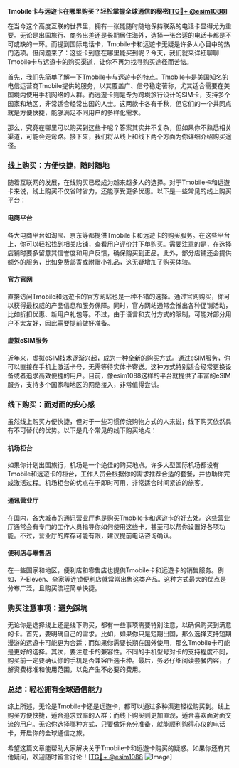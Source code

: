 **Tmobile卡与远遊卡在哪里购买？轻松掌握全球通信的秘密[[TG💪+ @esim1088](https://t.me/s/esim1088)]**

在当今这个高度互联的世界里，拥有一张能随时随地保持联系的电话卡显得尤为重要。无论是出国旅行、商务出差还是长期居住海外，选择一张合适的电话卡都是不可或缺的一环。而提到国际电话卡，Tmobile卡和远遊卡无疑是许多人心目中的热门选项。但问题来了：这些卡到底在哪里能买到呢？今天，我们就来详细聊聊Tmobile卡与远遊卡的购买渠道，让你不再为找寻购买途径而苦恼。

首先，我们先简单了解一下Tmobile卡与远遊卡的特点。Tmobile卡是美国知名的电信运营商Tmobile提供的服务，以其覆盖广、信号稳定著称，尤其适合需要在美国境内使用手机网络的人群。而远遊卡则是专为跨境旅行设计的SIM卡，支持多个国家和地区，非常适合经常出国的人士。这两款卡各有千秋，但它们的一个共同点就是方便快捷，能够满足不同用户的多样化需求。

那么，究竟在哪里可以购买到这些卡呢？答案其实并不复杂，但如果你不熟悉相关渠道，可能会走弯路。接下来，我们将从线上和线下两个方面为你详细介绍购买途径。

### **线上购买：方便快捷，随时随地**

随着互联网的发展，在线购买已经成为越来越多人的选择。对于Tmobile卡和远遊卡来说，线上购买不仅省时省力，还能享受更多优惠。以下是一些常见的线上购买平台：

#### **电商平台**
各大电商平台如淘宝、京东等都提供Tmobile卡和远遊卡的购买服务。在这些平台上，你可以轻松找到相关店铺，查看用户评价并下单购买。需要注意的是，在选择店铺时要多留意其信誉度和用户反馈，确保购买到正品。此外，部分店铺还会提供额外的服务，比如免费邮寄或附赠小礼品，这无疑增加了购买体验。

#### **官方官网**
直接访问Tmobile和远遊卡的官方网站也是一种不错的选择。通过官网购买，你可以获得最权威的产品信息和服务保障。同时，官方网站通常会推出各种促销活动，比如折扣优惠、新用户礼包等。不过，由于语言和支付方式的限制，可能对部分用户不太友好，因此需要提前做好准备。

#### **虚拟eSIM服务**
近年来，虚拟eSIM技术逐渐兴起，成为一种全新的购买方式。通过eSIM服务，你可以直接在手机上激活卡号，无需等待实体卡寄送。这种方式特别适合经常更换设备或者追求高效便捷的用户。目前，像esim1088这样的平台就提供了丰富的eSIM服务，支持多个国家和地区的网络接入，非常值得尝试。

### **线下购买：面对面的安心感**

虽然线上购买方便快捷，但对于一些习惯传统购物方式的人来说，线下购买依然具有不可替代的优势。以下是几个常见的线下购买地点：

#### **机场柜台**
如果你计划出国旅行，机场是一个绝佳的购买地点。许多大型国际机场都设有Tmobile和远遊卡的柜台，工作人员会根据你的需求推荐合适的套餐，并协助你完成激活过程。机场柜台的优点在于即时可用，非常适合时间紧迫的旅客。

#### **通讯营业厅**
在国内，各大城市的通讯营业厅也是购买Tmobile卡和远遊卡的好去处。这些营业厅通常会有专门的工作人员指导你如何使用这些卡，甚至可以帮你设置好各项功能。不过，营业厅的库存可能有限，建议提前电话咨询确认。

#### **便利店与零售店**
在一些国家和地区，便利店和零售店也提供Tmobile卡和远遊卡的销售服务。例如，7-Eleven、全家等连锁便利店就常常出售这类产品。这种方式最大的优点是分布广泛，且购买流程简单快捷。

### **购买注意事项：避免踩坑**

无论你是选择线上还是线下购买，都有一些事项需要特别注意，以确保购买到满意的卡。首先，要明确自己的需求。比如，如果你只是短期出国，那么选择支持短期漫游的远遊卡可能更为合适；而如果你需要长期在国外使用，那么Tmobile卡可能是更好的选择。其次，要注意卡的兼容性。不同的手机型号对卡的支持程度不同，购买前一定要确认你的手机是否兼容所选卡种。最后，务必仔细阅读套餐内容，了解资费标准和使用范围，以免产生不必要的费用。

### **总结：轻松拥有全球通信能力**

综上所述，无论是Tmobile卡还是远遊卡，都可以通过多种渠道轻松购买到。线上购买方便快捷，适合追求效率的人群；而线下购买则更加直观，适合喜欢面对面交流的用户。无论你选择哪种方式，只要做好充分准备，就能顺利购得心仪的电话卡，开启你的全球通信之旅。

希望这篇文章能帮助大家解决关于Tmobile卡和远遊卡购买的疑惑。如果你还有其他疑问，欢迎随时留言讨论！[[TG💪+ @esim1088](https://t.me/s/esim1088) ![Image](https://i.postimg.cc/4NQfJmqS/Snipaste-2025-05-13-00-14-12.png)]